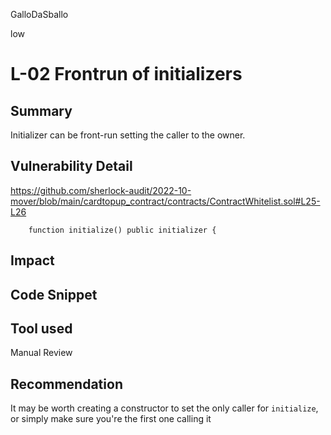 GalloDaSballo

low

# L-02 Frontrun of initializers

## Summary

Initializer can be front-run setting the caller to the owner.

## Vulnerability Detail

https://github.com/sherlock-audit/2022-10-mover/blob/main/cardtopup_contract/contracts/ContractWhitelist.sol#L25-L26

```solidity
    function initialize() public initializer {

```


## Impact

## Code Snippet

## Tool used

Manual Review

## Recommendation

It may be worth creating a constructor to set the only caller for `initialize`, or simply make sure you're the first one calling it
